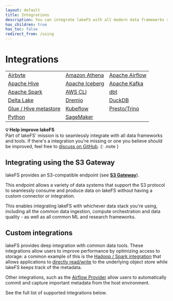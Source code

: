 ```yaml
---
layout: default
title: Integrations
description: You can integrate lakeFS with all modern data frameworks such as Spark, Hive, AWS Athena, Presto, etc.
has_children: true
has_toc: false
redirect_from: /using
---
```


# Integrations

<table>
<tr>
    <td><a href="https://docs.lakefs.io/integrations/airbyte.html">Airbyte</a></td>
    <td><a href="https://docs.lakefs.io/integrations/athena.html">Amazon Athena</a></td>
    <td><a href="https://docs.lakefs.io/integrations/airflow.html">Apache Airflow</a></td>
</tr>
<tr>
    <td><a href="https://docs.lakefs.io/integrations/hive.html">Apache Hive</a></td>
    <td><a href="https://docs.lakefs.io/integrations/iceberg.html">Apache Iceberg</a></td>
    <td><a href="https://docs.lakefs.io/integrations/kafka.html">Apache Kafka</a></td>
</tr>
<tr>
    <td><a href="https://docs.lakefs.io/integrations/spark.html">Apache Spark</a></td>
    <td><a href="https://docs.lakefs.io/integrations/aws_cli.html">AWS CLI</a></td>
    <td><a href="https://docs.lakefs.io/integrations/dbt.html">dbt</a></td>
</tr>
<tr>
    <td><a href="https://docs.lakefs.io/integrations/delta.html">Delta Lake</a></td>
    <td><a href="https://docs.lakefs.io/integrations/dremio.html">Dremio</a></td>
    <td><a href="https://docs.lakefs.io/integrations/duckdb.html">DuckDB</a></td>
</tr>
<tr>
    <td><a href="https://docs.lakefs.io/integrations/glue_hive_metastore.html">Glue / Hive metastore</a></td>
    <td><a href="https://docs.lakefs.io/integrations/kubeflow.html">Kubeflow</a></td>
    <td><a href="https://docs.lakefs.io/integrations/presto_trino.html">Presto/Trino</a></td>
</tr>
<tr>
    <td><a href="https://docs.lakefs.io/integrations/python.html">Python</a></td>
    <td><a href="https://docs.lakefs.io/integrations/sagemaker.html">SageMaker</a></td>
    <td>&nbsp;</td>
</tr>
</table>

   **💡 Help improve lakeFS**<br/>
   Part of lakeFS' mission is to seamlessly integrate with all data frameworks and tools.
   If there's a integration you're missing or one you believe should be improved, feel free to [discuss on GitHub](https://github.com/treeverse/lakeFS/issues?q=is%3Aissue+is%3Aopen+label%3Aarea%2Fintegrations).
   {: .note }


## Integrating using the S3 Gateway

lakeFS provides an S3-compatible endpoint (see [**S3 Gateway**](../understand/architecture.html)).

This endpoint allows a variety of data systems that support the S3 protocol to seamlessly consume and produce data on lakeFS without having a custom connector or integration.

This enables integrating lakeFS with whichever data stack you're using, including all the common data ingestion, compute orchestration and data quality - as well as all common ML and research frameworks.

## Custom integrations

lakeFS provides deep integration with common data tools.
These integrations allow users to improve performance by optimizing access to storage: a common example of this is the [Hadoop / Spark integration](./spark.html) that allows applications to [directly read/write](./spark.md#use-the-lakefs-hadoop-filesystem) to the underlying object store while lakeFS keeps track of the metadata.

Other integrations, such as the [Airflow Provider](./airflow.html) allow users to automatically commit and capture important metadata from the host environment.

See the full list of supported integrations below.
